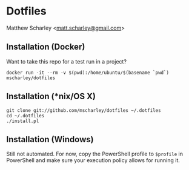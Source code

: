 # Dotfiles

Matthew Scharley \<matt.scharley@gmail.com\>

## Installation (Docker)

Want to take this repo for a test run in a project?

    docker run -it --rm -v $(pwd):/home/ubuntu/$(basename `pwd`) mscharley/dotfiles

## Installation (\*nix/OS X)

    git clone git://github.com/mscharley/dotfiles ~/.dotfiles
    cd ~/.dotfiles
    ./install.pl

## Installation (Windows)

Still not automated. For now, copy the PowerShell profile to `$profile` in PowerShell
and make sure your execution policy allows for running it.
